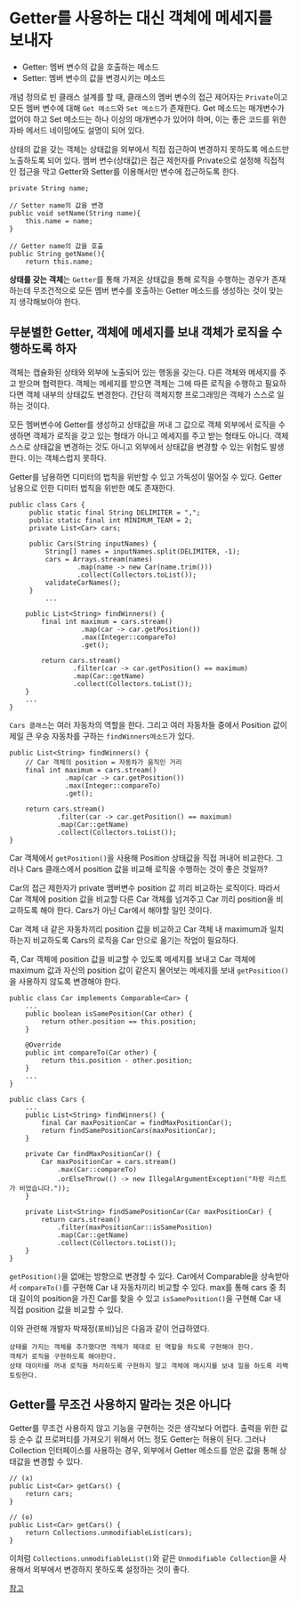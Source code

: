 # Getter를 사용하는 대신 객체에 메세지를 보내자
* Getter: 멤버 변수의 값을 호출하는 메소드
* Setter: 멤버 변수의 값을 변경시키는 메소드   

개념 정의로 빈 클래스 설계를 할 때, 클래스의 멤버 변수의 접근 제어자는 ```Private```이고 모든 멤버 변수에 대해 ```Get 메소드```와 ```Set 메소드```가 존재한다. Get 메소드는 매개변수가 없어야 하고 Set 메소드는 하나 이상의 매개변수가 있어야 하며, 이는 좋은 코드를 위한 자바 메서드 네이밍에도 설명이 되어 있다.   

상태의 값을 갖는 객체는 상태값을 외부에서 직접 접근하여 변경하지 못하도록 메소드만 노출하도록 되어 있다. 멤버 변수(상태값)은 접근 제헌자를 Private으로 설정해 직접적인 접근을 막고 Getter와 Setter를 이용해서만 변수에 접근하도록 한다.   

```
private String name;

// Setter name의 값을 변경
public void setName(String name){
    this.name = name;
}

// Getter name의 값을 호출
public String getName(){
    return this.name;

```

<b>상태를 갖는 객체</b>는 ```Getter```를 통해 가져온 상태값을 통해 로직을 수행하는 경우가 존재하는데 무조건적으로 모든 멤버 변수를 호출하는 Getter 메소드를 생성하는 것이 맞는지 생각해보아야 한다.   

## 무분별한 Getter, 객체에 메세지를 보내 객체가 로직을 수행하도록 하자
객체는 캡슐화된 상태와 외부에 노출되어 있는 행동을 갖는다. 다른 객체와 메세지를 주고 받으며 협력한다. 객체는 메세지를 받으면 객체는 그에 따른 로직을 수행하고 필요하다면 객체 내부의 상태값도 변경한다. 간단히 객체지향 프로그래밍은 객체가 스스로 일하는 것이다.   

모든 멤버변수에 Getter를 생성하고 상태값을 꺼내 그 값으로 객체 외부에서 로직을 수생하면 객체가 로직을 갖고 있는 형태가 아니고 메세지를 주고 받는 형태도 아니다. 객체 스스로 상태값을 변경하는 것도 아니고 외부에서 상태값을 변경할 수 있는 위험도 발생한다. 이는 객체스럽지 못하다.   

Getter를 남용하면 디미터의 법칙을 위반할 수 있고 가독성이 떨어질 수 있다. Getter 남용으로 인한 디미터 법칙을 위반한 예도 존재한다.   

```
public class Cars {
     public static final String DELIMITER = ",";
     public static final int MINIMUM_TEAM = 2;
     private List<Car> cars;

     public Cars(String inputNames) {
         String[] names = inputNames.split(DELIMITER, -1);
         cars = Arrays.stream(names)
                 .map(name -> new Car(name.trim()))
                 .collect(Collectors.toList());
         validateCarNames();
     }
         ...

    public List<String> findWinners() {
        final int maximum = cars.stream()
                  .map(car -> car.getPosition())
                  .max(Integer::compareTo)
                  .get();

        return cars.stream()
                .filter(car -> car.getPosition() == maximum)
                .map(Car::getName)
                .collect(Collectors.toList());
    }
    ...
}
```

```Cars 클래스```는 여러 자동차의 역할을 한다. 그리고 여러 자동차들 중에서 Position 값이 제일 큰 우승 자동차를 구하는 ```findWinners메소드```가 있다.   

```
public List<String> findWinners() {
    // Car 객체의 position = 자동차가 움직인 거리
    final int maximum = cars.stream()
              .map(car -> car.getPosition())
              .max(Integer::compareTo)
              .get();

    return cars.stream()
            .filter(car -> car.getPosition() == maximum)
            .map(Car::getName)
            .collect(Collectors.toList());
}
```

Car 객체에서 ```getPosition()```을 사용해 Position 상태값을 직접 꺼내어 비교한다. 그러나 Cars 클래스에서 position 값을 비교해 로직을 수행하는 것이 좋은 것일까?   

Car의 접근 제한자가 private 멤버변수 position 값 끼리 비교하는 로직이다. 따라서 Car 객체에 position 값을 비교할 다른 Car 객체를 넘겨주고 Car 끼리 position을 비교하도록 해야 한다. Cars가 아닌 Car에서 해야할 일인 것이다.   

Car 객체 내 같은 자동차끼리 position 값을 비교하고 Car 객체 내 maximum과 일치하는지 비교하도록 Cars의 로직을 Car 안으로 옮기는 작업이 필요하다.   

즉, Car 객체에 position 값을 비교할 수 있도록 메세지를 보내고 Car 객체에 maximum 값과 자신의 position 값이 같은지 물어보는 메세지를 보내 ```getPosition()```을 사용하지 않도록 변경해야 한다.   

```
public class Car implements Comparable<Car> {
    ...
    public boolean isSamePosition(Car other) {
        return other.position == this.position;
 	}

    @Override
    public int compareTo(Car other) {
        return this.position - other.position;
    }
    ...
}

public class Cars {
    ...
    public List<String> findWinners() {
        final Car maxPositionCar = findMaxPositionCar();
        return findSamePositionCars(maxPositionCar);
    }

    private Car findMaxPositionCar() {
        Car maxPositionCar = cars.stream()
            .max(Car::compareTo)
            .orElseThrow(() -> new IllegalArgumentException("차량 리스트가 비었습니다."));
    }

    private List<String> findSamePositionCar(Car maxPositionCar) {
        return cars.stream()
            .filter(maxPositionCar::isSamePosition)
            .map(Car::getName)
            .collect(Collectors.toList());
    }
}
```

```getPosition()```을 없애는 방향으로 변경할 수 있다. Car에서 Comparable을 상속받아서 ```compareTo()```를 구현해 Car 내 자동차끼리 비교할 수 있다. max를 통해 cars 중 최대 길이의 position을 가진 Car를 찾을 수 있고 ```isSamePosition()```을 구현해 Car 내 직접 position 값을 비교할 수 있다.   

이와 관련해 개발자 박재정(포비)님은 다음과 같이 언급하였다.   

```
상태를 가지는 객체를 추가했다면 객체가 제대로 된 역할을 하도록 구현해야 한다.
객체가 로직을 구현하도록 해야한다.
상태 데이터를 꺼내 로직을 처리하도록 구현하지 말고 객체에 메시지를 보내 일을 하도록 리팩토링한다.
```

## Getter를 무조건 사용하지 말라는 것은 아니다
Getter를 무조건 사용하지 않고 기능을 구현하는 것은 생각보다 어렵다. 출력을 위한 값 등 순수 값 프로퍼티를 가져오기 위해서 어느 정도 Getter는 허용이 된다. 그러나 Collection 인터페이스를 사용하는 경우, 외부에서 Getter 메소드를 얻은 값을 통해 상태값을 변경할 수 있다.   

```
// (x)
public List<Car> getCars() {
	return cars;
}

// (o)
public List<Car> getCars() {
	return Collections.unmodifiableList(cars);
}
```

이처럼 ```Collections.unmodifiableList()```와 같은 ```Unmodifiable Collection```을 사용해서 외부에서 변경하지 못하도록 설정하는 것이 좋다.   

[참고](https://tecoble.techcourse.co.kr/post/2020-04-28-ask-instead-of-getter/)